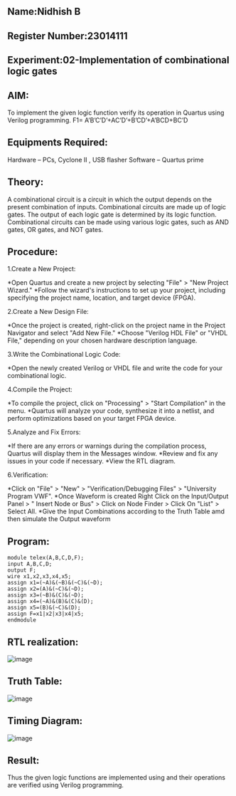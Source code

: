 ## Name:Nidhish B
## Register Number:23014111
## Experiment:02-Implementation of combinational logic gates
 
## AIM:
To implement the given logic function verify its operation in Quartus using Verilog programming.
 F1= A’B’C’D’+AC’D’+B’CD’+A’BCD+BC’D
 
## Equipments Required:
Hardware – PCs, Cyclone II , USB flasher
Software – Quartus prime


## Theory:
A combinational circuit is a circuit in which the output depends on the present combination of inputs. Combinational circuits are made up of logic gates. The output of each logic gate is determined by its logic function. Combinational circuits can be made using various logic gates, such as AND gates, OR gates, and NOT gates.

## Procedure:

1.Create a New Project:

*Open Quartus and create a new project by selecting "File" > "New Project Wizard."
*Follow the wizard's instructions to set up your project, including specifying the project name, location, and target device (FPGA). 

2.Create a New Design File:

*Once the project is created, right-click on the project name in the Project Navigator and select "Add New File."
*Choose "Verilog HDL File" or "VHDL File," depending on your chosen hardware description language.

3.Write the Combinational Logic Code:

*Open the newly created Verilog or VHDL file and write the code for your combinational logic.

4.Compile the Project:

*To compile the project, click on "Processing" > "Start Compilation" in the menu.
*Quartus will analyze your code, synthesize it into a netlist, and perform optimizations based on your target FPGA device.

5.Analyze and Fix Errors:

*If there are any errors or warnings during the compilation process, Quartus will display them in the Messages window.
*Review and fix any issues in your code if necessary.
*View the RTL diagram.

6.Verification:

*Click on "File" > "New" > "Verification/Debugging Files" > "University Program VWF".
*Once Waveform is created Right Click on the Input/Output Panel > " Insert Node or Bus" > Click on Node Finder > Click On "List" > Select All.
*Give the Input Combinations according to the Truth Table amd then simulate the Output waveform

## Program:
```
module telex(A,B,C,D,F);
input A,B,C,D;
output F;
wire x1,x2,x3,x4,x5;
assign x1=(~A)&(~B)&(~C)&(~D);
assign x2=(A)&(~C)&(~D);
assign x3=(~B)&(C)&(~D);
assign x4=(~A)&(B)&(C)&(D);
assign x5=(B)&(~C)&(D);
assign F=x1|x2|x3|x4|x5;
endmodule
```
## RTL realization:
![image](https://github.com/Nidhish055/Experiment--02-Implementation-of-combinational-logic-/assets/145979818/a2cc54fb-fb2f-4721-aff3-5743b330338c)

## Truth Table:
![image](https://github.com/Nidhish055/Experiment--02-Implementation-of-combinational-logic-/assets/145979818/dbb4303c-01fb-46fb-bccf-78215dd05fbe)

## Timing Diagram:
![image](https://github.com/Nidhish055/Experiment--02-Implementation-of-combinational-logic-/assets/145979818/1e17b7c4-fb65-4022-834e-5d570545cd35)

## Result:
Thus the given logic functions are implemented using  and their operations are verified using Verilog programming.
